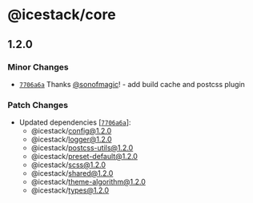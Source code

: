 # @icestack/core

## 1.2.0

### Minor Changes

- [`7706a6a`](https://github.com/sonofmagic/icestack/commit/7706a6aa6ef786308612e9680104fcc485cdd6d0) Thanks [@sonofmagic](https://github.com/sonofmagic)! - add build cache and postcss plugin

### Patch Changes

- Updated dependencies [[`7706a6a`](https://github.com/sonofmagic/icestack/commit/7706a6aa6ef786308612e9680104fcc485cdd6d0)]:
  - @icestack/config@1.2.0
  - @icestack/logger@1.2.0
  - @icestack/postcss-utils@1.2.0
  - @icestack/preset-default@1.2.0
  - @icestack/scss@1.2.0
  - @icestack/shared@1.2.0
  - @icestack/theme-algorithm@1.2.0
  - @icestack/types@1.2.0

